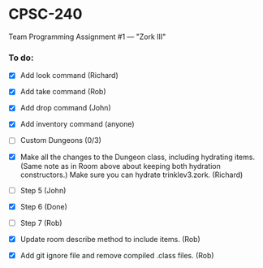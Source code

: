 # CPSC-240
Team Programming Assignment #1 — "Zork III"

### To do:

- [X] Add look command (Richard)
- [X] Add take command (Rob)
- [X] Add drop command (John)
- [X] Add inventory command (anyone)
- [ ] Custom Dungeons (0/3)
- [X] Make all the changes to the Dungeon class, including hydrating items. (Same note as in Room above about keeping both hydration constructors.) Make sure you can hydrate trinklev3.zork. (Richard)

- [ ] Step 5 (John)
- [X] Step 6 (Done)
- [ ] Step 7 (Rob)
- [X] Update room describe method to include items. (Rob)
- [X] Add git ignore file and remove compiled .class files. (Rob)
